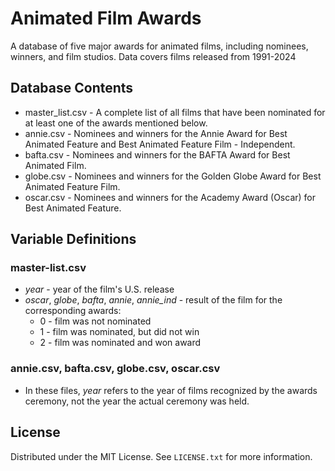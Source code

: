 # Animated Film Awards
A database of five major awards for animated films, including nominees, winners, and film studios.
Data covers films released from 1991-2024

## Database Contents
* master_list.csv - A complete list of all films that have been nominated for at least one of the awards mentioned below.
* annie.csv - Nominees and winners for the Annie Award for Best Animated Feature and Best Animated Feature Film - Independent.
* bafta.csv - Nominees and winners for the BAFTA Award for Best Animated Film.
* globe.csv - Nominees and winners for the Golden Globe Award for Best Animated Feature Film.
* oscar.csv - Nominees and winners for the Academy Award (Oscar) for Best Animated Feature.

## Variable Definitions

### master-list.csv
* *year* - year of the film's U.S. release
* *oscar*, *globe*, *bafta*, *annie*, *annie_ind* - result of the film for the corresponding awards:
  * 0 - film was not nominated
  * 1 - film was nominated, but did not win
  * 2 - film was nominated and won award

### annie.csv, bafta.csv, globe.csv, oscar.csv
* In these files, *year* refers to the year of films recognized by the awards ceremony, not the year the actual ceremony was held.


## License

Distributed under the MIT License. See `LICENSE.txt` for more information.
